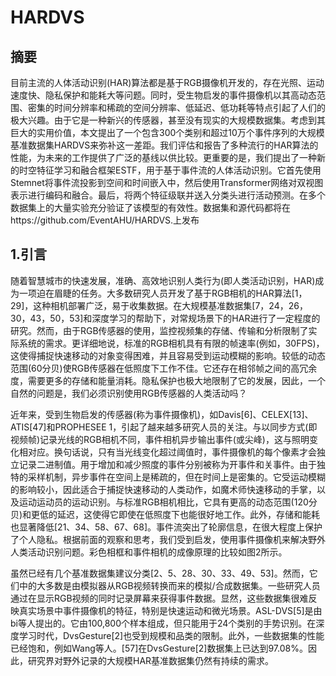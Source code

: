 # HARDVS

## 摘要

目前主流的人体活动识别(HAR)算法都是基于RGB摄像机开发的，存在光照、运动速度快、隐私保护和能耗大等问题。同时，受生物启发的事件摄像机以其高动态范围、密集的时间分辨率和稀疏的空间分辨率、低延迟、低功耗等特点引起了人们的极大兴趣。由于它是一种新兴的传感器，甚至没有现实的大规模数据集。考虑到其巨大的实用价值，本文提出了一个包含300个类别和超过10万个事件序列的大规模基准数据集HARDVS来弥补这一差距。我们评估和报告了多种流行的HAR算法的性能，为未来的工作提供了广泛的基线以供比较。更重要的是，我们提出了一种新的时空特征学习和融合框架ESTF，用于基于事件流的人体活动识别。它首先使用Stemnet将事件流投影到空间和时间嵌入中，然后使用Transformer网络对双视图表示进行编码和融合。最后，将两个特征级联并送入分类头进行活动预测。在多个数据集上的大量实验充分验证了该模型的有效性。数据集和源代码都将在https://github.com/EventAHU/HARDVS.上发布

## 1.引言

随着智慧城市的快速发展，准确、高效地识别人类行为(即人类活动识别，HAR)成为一项迫在眉睫的任务。大多数研究人员开发了基于RGB相机的HAR算法[1，29]，这种相机部署广泛，易于收集数据。在大规模基准数据集[7，24，26，30，43，50，53]和深度学习的帮助下，对常规场景下的HAR进行了一定程度的研究。然而，由于RGB传感器的使用，监控视频集的存储、传输和分析限制了实际系统的需求。更详细地说，标准的RGB相机具有有限的帧速率(例如，30FPS)，这使得捕捉快速移动的对象变得困难，并且容易受到运动模糊的影响。较低的动态范围(60分贝)使RGB传感器在低照度下工作不佳。它还存在相邻帧之间的高冗余度，需要更多的存储和能量消耗。隐私保护也极大地限制了它的发展，因此，一个自然的问题是，我们必须识别使用RGB传感器的人类活动吗？

近年来，受到生物启发的传感器(称为事件摄像机)，如Davis[6]、CELEX[13]、ATIS[47]和PROPHESEE 1，引起了越来越多研究人员的关注。与以同步方式(即视频帧)记录光线的RGB相机不同，事件相机异步输出事件(或尖峰)，这与照明变化相对应。换句话说，只有当光线变化超过阈值时，事件摄像机的每个像素才会独立记录二进制值。用于增加和减少照度的事件分别被称为开事件和关事件。由于独特的采样机制，异步事件在空间上是稀疏的，但在时间上是密集的。它受运动模糊的影响较小，因此适合于捕捉快速移动的人类动作，如魔术师快速移动的手掌，以及运动运动员的运动识别。与标准RGB相机相比，它具有更高的动态范围(120分贝)和更低的延迟，这使得它即使在低照度下也能很好地工作。此外，存储和能耗也显著降低[21、34、58、67、68]。事件流突出了轮廓信息，在很大程度上保护了个人隐私。根据前面的观察和思考，我们受到启发，使用事件摄像机来解决野外人类活动识别问题。彩色相框和事件相机的成像原理的比较如图2所示。

虽然已经有几个基准数据集建议分类[2、5、28、30、33、49、53]。然而，它们中的大多数是由模拟器从RGB视频转换而来的模拟/合成数据集。一些研究人员通过在显示RGB视频的同时记录屏幕来获得事件数据。显然，这些数据集很难反映真实场景中事件摄像机的特征，特别是快速运动和微光场景。ASL-DVS[5]是由bi等人提出的。它由100,800个样本组成，但只能用于24个类别的手势识别。在深度学习时代，DvsGesture[2]也受到规模和品类的限制。此外，一些数据集的性能已经饱和，例如Wang等人。[57]在DvsGesture[2]数据集上已达到97.08%。因此，研究界对野外记录的大规模HAR基准数据集仍然有持续的需求。